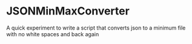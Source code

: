 # JSONMinMaxConverter
A quick experiment to write a script that converts json to a minimum file with no white spaces and back again

